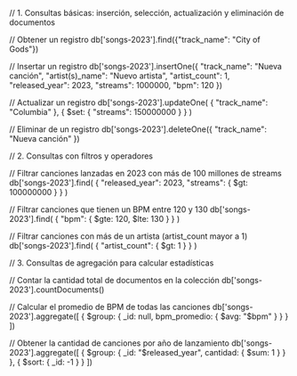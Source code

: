 // 1. Consultas básicas: inserción, selección, actualización y eliminación de documentos

// Obtener un registro
db['songs-2023'].find({"track_name": "City of Gods"})

// Insertar un registro
db['songs-2023'].insertOne({
  "track_name": "Nueva canción",
  "artist(s)_name": "Nuevo artista",
  "artist_count": 1,
  "released_year": 2023,
  "streams": 1000000,
  "bpm": 120
})

// Actualizar un registro
db['songs-2023'].updateOne(
  { "track_name": "Columbia" },
  { $set: { "streams": 150000000 } }
)

// Eliminar de un registro
db['songs-2023'].deleteOne({ "track_name": "Nueva canción" })


// 2. Consultas con filtros y operadores

// Filtrar canciones lanzadas en 2023 con más de 100 millones de streams
db['songs-2023'].find(
  { "released_year": 2023, "streams": { $gt: 100000000 } }
)

// Filtrar canciones que tienen un BPM entre 120 y 130
db['songs-2023'].find(
  { "bpm": { $gte: 120, $lte: 130 } }
)

// Filtrar canciones con más de un artista (artist_count mayor a 1)
db['songs-2023'].find(
  { "artist_count": { $gt: 1 } }
)


// 3. Consultas de agregación para calcular estadísticas

// Contar la cantidad total de documentos en la colección
db['songs-2023'].countDocuments()

// Calcular el promedio de BPM de todas las canciones
db['songs-2023'].aggregate([
  { $group: { _id: null, bpm_promedio: { $avg: "$bpm" } } }
])

// Obtener la cantidad de canciones por año de lanzamiento
db['songs-2023'].aggregate([
  { $group: { _id: "$released_year", cantidad: { $sum: 1 } } },
  { $sort: { _id: -1 } }
])
